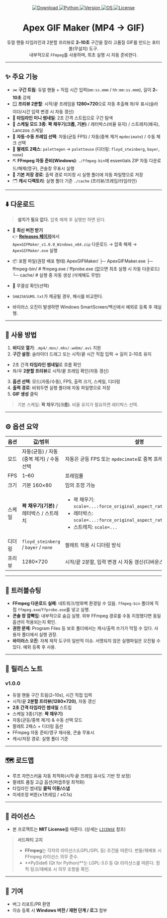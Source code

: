 <!-- SHIELDS (edit OWNER/REPO once published) -->
<p align="center">
  <a href="https://github.com/OWNER/REPO/releases/latest">
    <img alt="Download" src="https://img.shields.io/badge/Download-Releases-2ea44f?logo=github">
  </a>
  <a href="https://python.org">
    <img alt="Python" src="https://img.shields.io/badge/Runtime-Embedded%20Python-blue">
  </a>
  <a href="#">
    <img alt="Version" src="https://img.shields.io/badge/Version-v1.0.0-6f42c1">
  </a>
  <a href="#">
    <img alt="OS" src="https://img.shields.io/badge/OS-Windows%2010%2F11%20x64-2ea44f?logo=windows&logoColor=white">
  </a>
  <a href="./LICENSE">
    <img alt="License" src="https://img.shields.io/badge/License-MIT-informational">
  </a>
</p>

<h1 align="center">Apex GIF Maker (MP4 → GIF)</h1>

<p align="center">
  듀얼 핸들 타임라인과 2분할 프리뷰로 <b>2–10초</b> 구간을 잘라 고품질 GIF를 만드는 포터블(무설치) 도구.<br/>
  내부적으로 <code>FFmpeg</code>를 사용하며, 최초 실행 시 자동 준비한다.
</p>

---

## ✨ 주요 기능
- ✂️ **구간 트림**: 듀얼 핸들 + 직접 시간 입력(`mm:ss.mmm` / `hh:mm:ss.mmm`), 길이 **2–10초** 강제
- 🪟 **프리뷰 2분할**: 시작/끝 프레임을 **1280×720**으로 자동 추출해 좌/우 표시(슬라이더/시간 입력 변경 시 자동 갱신)
- 🧭 **타임라인 미니 썸네일**: 2초 간격 스트립으로 구간 탐색
- 🧩 **스케일 모드 3종**: **꽉 채우기(크롭, 기본)** / 레터박스(비율 유지) / 스트레치(왜곡), Lanczos 스케일
- 🤖 **자동·수동 프레임 선택**: 자동(균등 FPS) / 자동(중복 제거 `mpdecimate`) / 수동 체크 선택
- 🎨 **팔레트 2패스**: `palettegen` → `paletteuse` (디더링: `floyd_steinberg`, `bayer`, `none`)
- ⛏️ **FFmpeg 자동 준비(Windows)**: `./ffmpeg-bin`에 essentials ZIP 자동 다운로드/해제(영구), 콘솔창 무표시 실행
- 💾 **기본 저장 경로**: 출력 경로 미지정 시 실행 폴더에 자동 파일명으로 저장
- 🗂️ **캐시 디렉토리**: 실행 폴더 기준 `./cache` (프리뷰/프레임/타임라인)

---

## ⬇️ 다운로드
> **설치가 필요 없다.** 압축 해제 후 실행만 하면 된다.

- 🔽 **최신 버전 받기**  
  👉 [**Releases 페이지**](https://github.com/OWNER/REPO/releases/latest)에서  
  `ApexGIFMaker_v1.0.0_Windows_x64.zip` 다운로드 → 압축 해제 → `ApexGIFMaker.exe` 실행

- 📦 포함 파일(권장 배포 형태)
ApexGIFMaker/
├─ ApexGIFMaker.exe
├─ ffmpeg-bin/ # ffmpeg.exe / ffprobe.exe (없으면 최초 실행 시 자동 다운로드)
└─ cache/ # 실행 중 자동 생성 (삭제해도 무방)


- 🧾 무결성 확인(선택)
- `SHA256SUMS.txt`가 제공될 경우, 해시를 비교한다.
- 바이러스 오진이 발생하면 Windows SmartScreen/백신에서 예외로 등록 후 재실행.

---

## 🚀 사용 방법
1) **비디오 열기**: `.mp4/.mov/.mkv/.webm/.avi` 지원  
2) **구간 설정**: 슬라이더 드래그 또는 시작/끝 시간 직접 입력 → 길이 2–10초 유지  
 - 2초 간격 **타임라인 썸네일**로 흐름 확인  
 - 좌/우 **2분할 프리뷰**로 시작/끝 프레임 확인(자동 갱신)  
3) **옵션 선택**: 모드(자동/수동), FPS, 출력 크기, 스케일, 디더링  
4) **출력 경로**: 비워두면 실행 폴더에 자동 파일명으로 저장  
5) **GIF 생성** 클릭

> 기본 스케일: **꽉 채우기(크롭)**. 비율 유지가 필요하면 레터박스 선택.

---

## ⚙️ 옵션 요약

| 옵션 | 값/범위 | 설명 |
|---|---|---|
| 모드 | 자동(균등) / 자동(중복 제거) / 수동 선택 | 자동은 균등 FPS 또는 `mpdecimate`로 중복 프레임 제거 |
| FPS | 1–60 | 프레임률 |
| 크기 | 기본 160×80 | 임의 조정 가능 |
| 스케일 | **꽉 채우기(기본)** / 레터박스 / 스트레치 | <ul><li>꽉 채우기: `scale=...:force_original_aspect_ratio=increase,crop=...`</li><li>레터박스: `scale=...:force_original_aspect_ratio=decrease,pad=...`</li><li>스트레치: `scale=...`</li></ul> |
| 디더링 | `floyd_steinberg` / `bayer` / `none` | 팔레트 적용 시 디더링 방식 |
| 프리뷰 | 1280×720 | 시작/끝 2분할, 입력 변경 시 자동 갱신(디바운스 200ms) |

---

## 🧯 트러블슈팅
- **FFmpeg 다운로드 실패**: 네트워크/방화벽 환경일 수 있음. `ffmpeg-bin` 폴더에 직접 `ffmpeg.exe`/`ffprobe.exe`를 넣고 실행.  
- **콘솔 창 깜빡임**: 내부적으로 숨김 실행. 외부 FFmpeg 경로를 수동 지정했다면 동일 옵션이 적용되는지 확인.  
- **권한 문제**: Program Files 등 보호 폴더에서는 캐시/출력 쓰기가 막힐 수 있다. 사용자 폴더에서 실행 권장.  
- **바이러스 오진**: 자체 제작 도구의 일반적 이슈. 서명되지 않은 실행파일은 오진될 수 있다. 예외 등록 후 사용.

---

## 📝 릴리스 노트
### v1.0.0
- 듀얼 핸들 구간 트림(2–10s), 시간 직접 입력
- 시작/끝 **2분할 프리뷰(1280×720)**, 자동 갱신
- **2초 간격 타임라인 썸네일** 스트립
- 스케일 3종(기본: **꽉 채우기**)
- 자동(균등/중복 제거) & 수동 선택 모드
- 팔레트 2패스 + 디더링 옵션
- FFmpeg 자동 준비/영구 재사용, 콘솔 무표시
- 캐시/저장 경로: 실행 폴더 기준

---

## 🗺️ 로드맵
- 루프 자연스러움 자동 최적화(시작·끝 프레임 유사도 기반 컷 보정)  
- 팔레트 품질 고급 옵션(퍼셉추얼 최적화)  
- 타임라인 썸네일 **클릭 이동/스냅**  
- 미세조정 버튼(±1프레임 / ±0.1s)

---

## 📜 라이선스
- 본 프로젝트는 **MIT License**를 따른다. (상세는 [`LICENSE`](./LICENSE) 참조)

> **서드파티 고지**  
> - **FFmpeg**는 각자의 라이선스(LGPL/GPL 등) 조건을 따른다. 번들/재배포 시 FFmpeg 라이선스 의무 준수.  
> - **PySide6 (Qt for Python)**는 LGPL-3.0 등 Qt 라이선스를 따른다. 정적 링크/재배포 시 의무 조항을 확인.

---

## 🤝 기여
- 버그 리포트/PR 환영  
- 이슈 등록 시 **Windows 버전 / 재현 단계 / 로그** 첨부

